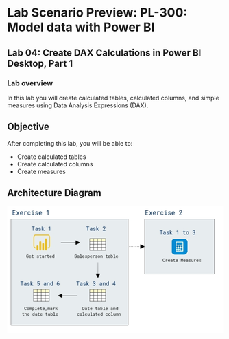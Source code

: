 # Lab Scenario Preview: PL-300: Model data with Power BI

## Lab 04: Create DAX Calculations in Power BI Desktop, Part 1

### Lab overview

In this lab you will create calculated tables, calculated columns, and simple measures using Data Analysis Expressions (DAX). 

## Objective
  
After completing this lab, you will be able to: 

- Create calculated tables
- Create calculated columns
- Create measures

## Architecture Diagram

  ![](media/Mod4.png)
